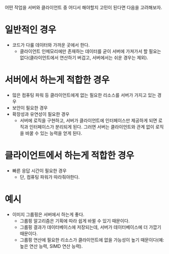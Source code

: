 어떤 작업을 서버와 클라이언트 중 어디서 해야할지 고민이 된다면 다음을 고려해보자.

# 일반적인 경우

- 코드가 다룰 데이터와 가까운 곳에서 한다.
  - 클라이언트 인메모리에만 존재하는 데이터를 굳이 서버에 가져가서 할 필요는 없다(클라이언트에서 연산하기 버겁고, 서버에서는 쉬운 경우는 제외).

# 서버에서 하는게 적합한 경우

- 많은 컴퓨팅 파워 등 클라이언트에게 없는 필요한 리소스를 서버가 가지고 있는 경우
- 보안이 필요한 경우
- 확장성과 유연성이 필요한 경우
  - 서버에 로직을 구현하고, 서버가 클라이언트에 인터페이스만 제공하게 되면 로직과 인터페이스가 분리되게 된다. 그러면 서버는 클라이언트와 관계 없이 로직을 바꿀 수 있는 능력을 얻게 된다.

# 클라이언트에서 하는게 적합한 경우

- 빠른 응답 시간이 필요한 경우
  - 단, 컴퓨팅 파워가 따라줘야한다.


# 예시

- 이미지 그룹핑은 서버에서 하는게 좋다.
  - 그룹핑 알고리즘은 기획에 따라 쉽게 바뀔 수 있기 때문이다.
  - 그룹핑 결과가 데이터베이스에 저장되는데, 서버가 데이터베이스에 더 가깝기 때문이다.
  - 그룹핑 연산에 필요한 리소스가 클라이언트에 없을 가능성이 높기 때문이다(예: 높은 연산 능력, SIMD 연산 능력).
